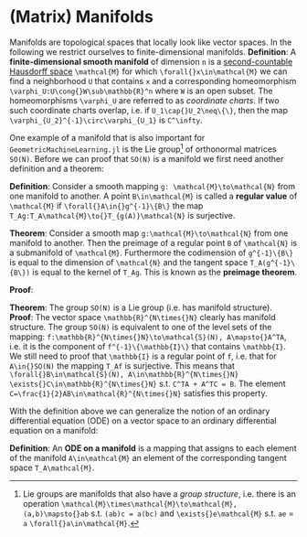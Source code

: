 # (Matrix) Manifolds

Manifolds are topological spaces that locally look like vector spaces. In the following we restrict ourselves to finite-dimensional manifolds. 
__Definition__: A **finite-dimensional smooth manifold** of dimension ``n`` is a [second-countable Hausdorff space](basic_topology.md) ``\mathcal{M}`` for which ``\forall{}x\in\mathcal{M}`` we can find a neighborhood ``U`` that contains ``x`` and a corresponding homeomorphism ``\varphi_U:U\cong{}W\sub\mathbb{R}^n`` where ``W`` is an open subset. The homeomorphisms ``\varphi_U`` are referred to as *coordinate charts*. If two such coordinate charts overlap, i.e. if ``U_1\cap{}U_2\neq\{\}``, then the map ``\varphi_{U_2}^{-1}\circ\varphi_{U_1}`` is ``C^\infty``.

One example of a manifold that is also important for `GeometricMachineLearning.jl` is the Lie group[^1] of orthonormal matrices ``SO(N)``. Before we can proof that ``SO(N)`` is a manifold we first need  another definition and a theorem:

[^1]: Lie groups are manifolds that also have a *group structure*, i.e. there is an operation ``\mathcal{M}\times\mathcal{M}\to\mathcal{M},(a,b)\mapsto{}ab`` s.t. ``(ab)c = a(bc)`` and ``\exists{}e\mathcal{M}`` s.t. ``ae`` = ``a`` ``\forall{}a\in\mathcal{M}``.

__Definition__: Consider a smooth mapping ``g: \mathcal{M}\to\mathcal{N}`` from one manifold to another. A point ``B\in\mathcal{M}`` is called a **regular value** of ``\mathcal{M}`` if ``\forall{}A\in{}g^{-1}\{B\}`` the map ``T_Ag:T_A\mathcal{M}\to{}T_{g(A)}\mathcal{N}`` is surjective. 

__Theorem__: Consider a smooth map ``g:\mathcal{M}\to\mathcal{N}`` from one manifold to another. Then the preimage of a regular point ``B`` of ``\mathcal{N}`` is a submanifold of ``\mathcal{M}``. Furthermore the codimension of ``g^{-1}\{B\}`` is equal to the dimension of ``\mathcal{N}`` and the tangent space ``T_A(g^{-1}\{B\})`` is equal to the kernel of ``T_Ag``. This is known as the **preimage theorem**.

__Proof__: 


__Theorem__: The group ``SO(N)`` is a Lie group (i.e. has manifold structure). 
__Proof__: The vector space ``\mathbb{R}^{N\times{}N}`` clearly has manifold structure. The group ``SO(N)`` is equivalent to one of the level sets of the mapping: ``f:\mathbb{R}^{N\times{}N}\to\mathcal{S}(N), A\mapsto{}A^TA``, i.e. it is the component of ``f^{-1}\{\mathbb{I}\}`` that contains ``\mathbb{I}``. We still need to proof that ``\mathbb{I}`` is a regular point of ``f``, i.e. that for ``A\in{}SO(N)`` the mapping ``T_Af`` is surjective. This means that ``\forall{}B\in\mathcal{S}(N), A\in\mathbb{R}^{N\times{}N}`` ``\exists{}C\in\mathbb{R}^{N\times{}N}`` s.t. ``C^TA + A^TC = B``. The element ``C=\frac{1}{2}AB\in\mathcal{R}^{N\times{}N}`` satisfies this property.

With the definition above we can generalize the notion of an ordinary differential equation (ODE) on a vector space to an ordinary differential equation on a manifold:

__Definition__: An **ODE on a manifold** is a mapping that assigns to each element of the manifold ``A\in\mathcal{M}`` an element of the corresponding tangent space ``T_A\mathcal{M}``.
